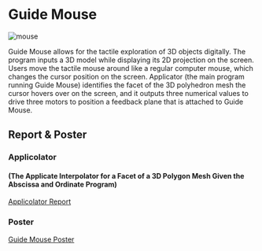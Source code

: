# Guide Mouse

![mouse](https://github.com/xxxzhangxxx/GuideMouse/blob/master/reports/img.JPG)

Guide Mouse allows for the tactile exploration of 3D objects digitally. The program inputs a 3D model while displaying its 2D projection on the screen. Users move the tactile mouse around like a regular computer mouse, which changes the cursor position on the screen. Applicator (the main program running Guide Mouse) identifies the facet of the 3D polyhedron mesh the cursor hovers over on the screen, and it outputs three numerical values to drive three motors to position a feedback plane that is attached to Guide Mouse.

## Report & Poster

### Applicolator 

#### (The Applicate Interpolator for a Facet of a 3D Polygon Mesh Given the Abscissa and Ordinate Program)

[Applicolator Report](https://github.com/xxxzhangxxx/GuideMouse/blob/master/reports/applicolatorReport.pdf)

<!---
### Pictures of the Building Process

[picture slideshow]()

[]()

-->

### Poster

[Guide Mouse Poster](https://github.com/xxxzhangxxx/GuideMouse/blob/master/reports/poster.pdf)




